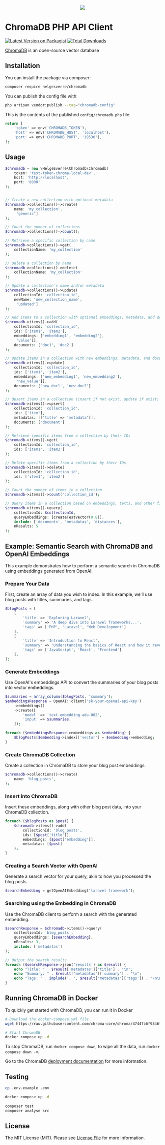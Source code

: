 <p align="center"><img src="./art/header.png"></p>

# ChromaDB PHP API Client

[![Latest Version on Packagist](https://img.shields.io/packagist/v/helgesverre/chromadb.svg?style=flat-square)](https://packagist.org/packages/helgesverre/chromadb)
[![Total Downloads](https://img.shields.io/packagist/dt/helgesverre/chromadb.svg?style=flat-square)](https://packagist.org/packages/helgesverre/chromadb)

[ChromaDB](https://github.com/chroma-core/chroma) is an open-source vector database

## Installation

You can install the package via composer:

```bash
composer require helgesverre/chromadb
```

You can publish the config file with:

```bash
php artisan vendor:publish --tag="chromadb-config"
```

This is the contents of the published `config/chromadb.php` file:

```php
return [
    'token' => env('CHROMADB_TOKEN'),
    'host' => env('CHROMADB_HOST', 'localhost'),
    'port' => env('CHROMADB_PORT', '19530'),
];
```

## Usage

```php
$chromadb = new \HelgeSverre\Chromadb\Chromadb(
    token: 'test-token-chroma-local-dev',
    host: 'http://localhost',
    port: '8000'
);


// Create a new collection with optional metadata
$chromadb->collections()->create(
    name: 'my_collection',
     'generic']
);

// Count the number of collections
$chromadb->collections()->count();

// Retrieve a specific collection by name
$chromadb->collections()->get(
    collectionName: 'my_collection'
);

// Delete a collection by name
$chromadb->collections()->delete(
    collectionName: 'my_collection'
);

// Update a collection's name and/or metadata
$chromadb->collections()->update(
    collectionId: 'collection_id',
    newName: 'new_collection_name',
     'updated']
);

// Add items to a collection with optional embeddings, metadata, and documents
$chromadb->items()->add(
    collectionId: 'collection_id',
    ids: ['item1', 'item2'],
    embeddings: ['embedding1', 'embedding2'],
     'value']],
    documents: ['doc1', 'doc2']
);

// Update items in a collection with new embeddings, metadata, and documents
$chromadb->items()->update(
    collectionId: 'collection_id',
    ids: ['item1', 'item2'],
    embeddings: ['new_embedding1', 'new_embedding2'],
     'new_value']],
    documents: ['new_doc1', 'new_doc2']
);

// Upsert items in a collection (insert if not exist, update if exist)
$chromadb->items()->upsert(
    collectionId: 'collection_id',
    ids: ['item'],
    metadatas: [['title' => 'metadata']],
    documents: ['document']
);

// Retrieve specific items from a collection by their IDs
$chromadb->items()->get(
    collectionId: 'collection_id',
    ids: ['item1', 'item2']
);

// Delete specific items from a collection by their IDs
$chromadb->items()->delete(
    collectionId: 'collection_id',
    ids: ['item1', 'item2']
);

// Count the number of items in a collection
$chromadb->items()->count('collection_id');

// Query items in a collection based on embeddings, texts, and other filters
$chromadb->items()->query(
    collectionId: $collectionId,
    queryEmbeddings: [createTestVector(0.8)],
    include: ['documents', 'metadatas', 'distances'],
    nResults: 5
);
```

## Example: Semantic Search with ChromaDB and OpenAI Embeddings

This example demonstrates how to perform a semantic search in ChromaDB using embeddings generated from OpenAI.

### Prepare Your Data

First, create an array of data you wish to index. In this example, we'll use blog posts with titles, summaries, and
tags.

```php
$blogPosts = [
    [
        'title' => 'Exploring Laravel',
        'summary' => 'A deep dive into Laravel frameworks...',
        'tags' => ['PHP', 'Laravel', 'Web Development']
    ],
    [
        'title' => 'Introduction to React',
        'summary' => 'Understanding the basics of React and how it revolutionizes frontend development.',
        'tags' => ['JavaScript', 'React', 'Frontend']
    ],
];
```

### Generate Embeddings

Use OpenAI's embeddings API to convert the summaries of your blog posts into vector embeddings.

```php
$summaries = array_column($blogPosts, 'summary');
$embeddingsResponse = OpenAI::client('sk-your-openai-api-key')
    ->embeddings()
    ->create([
        'model' => 'text-embedding-ada-002',
        'input' => $summaries,
    ]);

foreach ($embeddingsResponse->embeddings as $embedding) {
    $blogPosts[$embedding->index]['vector'] = $embedding->embedding;
}
```

### Create ChromaDB Collection

Create a collection in ChromaDB to store your blog post embeddings.

```php
$chromadb->collections()->create(
    name: 'blog_posts',
);
```

### Insert into ChromaDB

Insert these embeddings, along with other blog post data, into your ChromaDB collection.

```php
foreach ($blogPosts as $post) {
    $chromadb->items()->add(
        collectionId: 'blog_posts',
        ids: [$post['title']],
        embeddings: [$post['embedding']],
        metadatas: [$post]
    );
}
```

### Creating a Search Vector with OpenAI

Generate a search vector for your query, akin to how you processed the blog posts.

```php
$searchEmbedding = getOpenAIEmbedding('laravel framework');
```

### Searching using the Embedding in ChromaDB

Use the ChromaDB client to perform a search with the generated embedding.

```php
$searchResponse = $chromadb->items()->query(
    collectionId: 'blog_posts',
    queryEmbeddings: [$searchEmbedding],
    nResults: 3,
    include: ['metadatas']
);

// Output the search results
foreach ($searchResponse->json('results') as $result) {
    echo "Title: " . $result['metadatas']['title'] . "\n";
    echo "Summary: " . $result['metadatas']['summary'] . "\n";
    echo "Tags: " . implode(', ', $result['metadatas']['tags']) . "\n\n";
}
```

## Running ChromaDB in Docker

To quickly get started with ChromaDB, you can run it in Docker

```bash
# Download the docker-compose.yml file
wget https://raw.githubusercontent.com/chroma-core/chroma/47447b6f9846fb63cc17d3f458df405387f46127/docker-compose.yml

# Start ChromaDB
docker compose up -d
```

To stop ChromaDB, run `docker compose down`, to wipe all the data, run `docker compose down -v`.

Go to the ChromaDB [deployment documentation](https://docs.trychroma.com/deployment) for more information.

## Testing

```bash
cp .env.example .env

docker compose up -d
 
composer test
composer analyse src
```

## License

The MIT License (MIT). Please see [License File](LICENSE.md) for more information.
